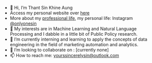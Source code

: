 - 👋 Hi, I’m Thant Sin Khine Aung
- Access my personal website over [here](https://sinka97.github.io/about-sin/)
- More about my [professional life](https://www.linkedin.com/in/sinka97/), my personal life: Instagram [@onlyonesin](https://www.instagram.com/onlyonesin/)
- 👀 My interests are in Machine Learning and Natural Language Processing and I dabble in a little bit of Public Policy research.
- 🌱 I’m currently interning and learning to apply the concepts of data engineering in the field of marketing automation and analytics.
- 💞️ I’m looking to collaborate on : [currently none]
- 📫 How to reach me: yourssincerelysin@outlook.com

<!---
sinka97/sinka97 is a ✨ special ✨ repository because its `README.md` (this file) appears on your GitHub profile.
You can click the Preview link to take a look at your changes.
--->
